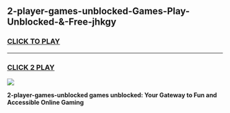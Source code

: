 
## 2-player-games-unblocked-Games-Play-Unblocked-&-Free-jhkgy
<h3>
<a href="https://premium76.site?title=2-player-games-unblocked&ref=24A">CLICK TO PLAY</a></h3>
<hr>

<h3>
<a href="https://premium76.site?title=2-player-games-unblocked&ref=24A">CLICK 2 PLAY</a>
  
</h3>

<a href="https://premium76.site?title=2-player-games-unblocked&ref=24A"><img src="https://clearcache.store/games.png"></a>


**2-player-games-unblocked games unblocked: Your Gateway to Fun and Accessible Online Gaming**
